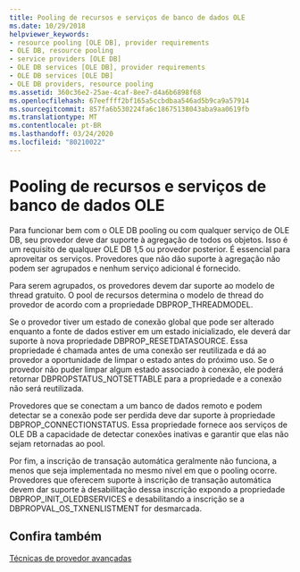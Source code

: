 ```yaml
---
title: Pooling de recursos e serviços de banco de dados OLE
ms.date: 10/29/2018
helpviewer_keywords:
- resource pooling [OLE DB], provider requirements
- OLE DB, resource pooling
- service providers [OLE DB]
- OLE DB services [OLE DB], provider requirements
- OLE DB services [OLE DB]
- OLE DB providers, resource pooling
ms.assetid: 360c36e2-25ae-4caf-8ee7-d4a6b6898f68
ms.openlocfilehash: 67eeffff2bf165a5ccbdbaa546ad5b9ca9a57914
ms.sourcegitcommit: 857fa6b530224fa6c18675138043aba9aa0619fb
ms.translationtype: MT
ms.contentlocale: pt-BR
ms.lasthandoff: 03/24/2020
ms.locfileid: "80210022"
---
```

# <a name="ole-db-resource-pooling-and-services"></a>Pooling de recursos e serviços de banco de dados OLE

Para funcionar bem com o OLE DB pooling ou com qualquer serviço de OLE DB, seu provedor deve dar suporte à agregação de todos os objetos. Isso é um requisito de qualquer OLE DB 1,5 ou provedor posterior. É essencial para aproveitar os serviços. Provedores que não dão suporte à agregação não podem ser agrupados e nenhum serviço adicional é fornecido.

Para serem agrupados, os provedores devem dar suporte ao modelo de thread gratuito. O pool de recursos determina o modelo de thread do provedor de acordo com a propriedade DBPROP_THREADMODEL.

Se o provedor tiver um estado de conexão global que pode ser alterado enquanto a fonte de dados estiver em um estado inicializado, ele deverá dar suporte à nova propriedade DBPROP_RESETDATASOURCE. Essa propriedade é chamada antes de uma conexão ser reutilizada e dá ao provedor a oportunidade de limpar o estado antes do próximo uso. Se o provedor não puder limpar algum estado associado à conexão, ele poderá retornar DBPROPSTATUS_NOTSETTABLE para a propriedade e a conexão não será reutilizada.

Provedores que se conectam a um banco de dados remoto e podem detectar se a conexão pode ser perdida deve dar suporte à propriedade DBPROP_CONNECTIONSTATUS. Essa propriedade fornece aos serviços de OLE DB a capacidade de detectar conexões inativas e garantir que elas não sejam retornadas ao pool.

Por fim, a inscrição de transação automática geralmente não funciona, a menos que seja implementada no mesmo nível em que o pooling ocorre. Provedores que oferecem suporte à inscrição de transação automática devem dar suporte à desabilitação dessa inscrição expondo a propriedade DBPROP_INIT_OLEDBSERVICES e desabilitando a inscrição se a DBPROPVAL_OS_TXNENLISTMENT for desmarcada.

## <a name="see-also"></a>Confira também

[Técnicas de provedor avançadas](../../data/oledb/advanced-provider-techniques.md)

